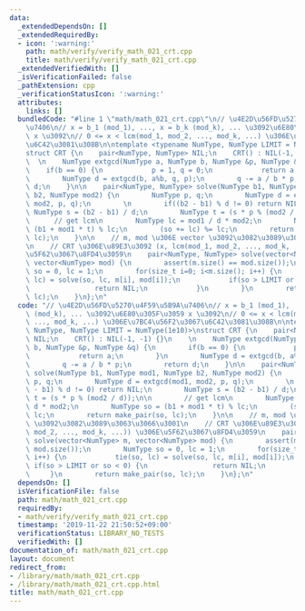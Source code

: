 ```yaml
---
data:
  _extendedDependsOn: []
  _extendedRequiredBy:
  - icon: ':warning:'
    path: math/verify/verify_math_021_crt.cpp
    title: math/verify/verify_math_021_crt.cpp
  _extendedVerifiedWith: []
  _isVerificationFailed: false
  _pathExtension: cpp
  _verificationStatusIcon: ':warning:'
  attributes:
    links: []
  bundledCode: "#line 1 \"math/math_021_crt.cpp\"\n// \u4E2D\u56FD\u5270\u4F59\u5B9A\
    \u7406\n// x = b_1 (mod_1), ..., x = b_k (mod_k), ... \u3092\u6E80\u305F\u3059\
    \ x \u3092\n// 0 <= x < lcm(mod_1, mod_2, ..., mod_k, ...) \u306E\u7BC4\u56F2\u3067\
    \u6C42\u3081\u308B\n\ntemplate <typename NumType, NumType LIMIT = NumType(1e10)>\n\
    struct CRT {\n    pair<NumType, NumType> NIL;\n    CRT() : NIL(-1, -1) {}\n  \
    \  \n    NumType extgcd(NumType a, NumType b, NumType &p, NumType &q) {\n    \
    \    if(b == 0) {\n            p = 1, q = 0;\n            return a;\n        }\n\
    \        NumType d = extgcd(b, a%b, q, p);\n        q -= a / b * p;\n        return\
    \ d;\n    }\n\n    pair<NumType, NumType> solve(NumType b1, NumType mod1, NumType\
    \ b2, NumType mod2) {\n        NumType p, q;\n        NumType d = extgcd(mod1,\
    \ mod2, p, q);\n        \n        if((b2 - b1) % d != 0) return NIL;\n       \
    \ NumType s = (b2 - b1) / d;\n        NumType t = (s * p % (mod2 / d));\n\n  \
    \      // get lcm\n        NumType lc = mod1 / d * mod2;\n        NumType so =\
    \ (b1 + mod1 * t) % lc;\n        (so += lc) %= lc;\n        return make_pair(so,\
    \ lc);\n    }\n\n    // m, mod \u306E vector \u3092\u3082\u3089\u3063\u3066\u3001\
    \n    // CRT \u306E\u89E3\u3092 (x, lcm(mod_1, mod_2, ..., mod_k, ...)) \u306E\
    \u5F62\u3067\u8FD4\u3059\n    pair<NumType, NumType> solve(vector<NumType> m,\
    \ vector<NumType> mod) {\n        assert(m.size() == mod.size());\n        NumType\
    \ so = 0, lc = 1;\n        for(size_t i=0; i<m.size(); i++) {\n            tie(so,\
    \ lc) = solve(so, lc, m[i], mod[i]);\n            if(so > LIMIT or so < 0) {\n\
    \                return NIL;\n            }\n        }\n        return make_pair(so,\
    \ lc);\n    }\n};\n"
  code: "// \u4E2D\u56FD\u5270\u4F59\u5B9A\u7406\n// x = b_1 (mod_1), ..., x = b_k\
    \ (mod_k), ... \u3092\u6E80\u305F\u3059 x \u3092\n// 0 <= x < lcm(mod_1, mod_2,\
    \ ..., mod_k, ...) \u306E\u7BC4\u56F2\u3067\u6C42\u3081\u308B\n\ntemplate <typename\
    \ NumType, NumType LIMIT = NumType(1e10)>\nstruct CRT {\n    pair<NumType, NumType>\
    \ NIL;\n    CRT() : NIL(-1, -1) {}\n    \n    NumType extgcd(NumType a, NumType\
    \ b, NumType &p, NumType &q) {\n        if(b == 0) {\n            p = 1, q = 0;\n\
    \            return a;\n        }\n        NumType d = extgcd(b, a%b, q, p);\n\
    \        q -= a / b * p;\n        return d;\n    }\n\n    pair<NumType, NumType>\
    \ solve(NumType b1, NumType mod1, NumType b2, NumType mod2) {\n        NumType\
    \ p, q;\n        NumType d = extgcd(mod1, mod2, p, q);\n        \n        if((b2\
    \ - b1) % d != 0) return NIL;\n        NumType s = (b2 - b1) / d;\n        NumType\
    \ t = (s * p % (mod2 / d));\n\n        // get lcm\n        NumType lc = mod1 /\
    \ d * mod2;\n        NumType so = (b1 + mod1 * t) % lc;\n        (so += lc) %=\
    \ lc;\n        return make_pair(so, lc);\n    }\n\n    // m, mod \u306E vector\
    \ \u3092\u3082\u3089\u3063\u3066\u3001\n    // CRT \u306E\u89E3\u3092 (x, lcm(mod_1,\
    \ mod_2, ..., mod_k, ...)) \u306E\u5F62\u3067\u8FD4\u3059\n    pair<NumType, NumType>\
    \ solve(vector<NumType> m, vector<NumType> mod) {\n        assert(m.size() ==\
    \ mod.size());\n        NumType so = 0, lc = 1;\n        for(size_t i=0; i<m.size();\
    \ i++) {\n            tie(so, lc) = solve(so, lc, m[i], mod[i]);\n           \
    \ if(so > LIMIT or so < 0) {\n                return NIL;\n            }\n   \
    \     }\n        return make_pair(so, lc);\n    }\n};\n"
  dependsOn: []
  isVerificationFile: false
  path: math/math_021_crt.cpp
  requiredBy:
  - math/verify/verify_math_021_crt.cpp
  timestamp: '2019-11-22 21:50:52+09:00'
  verificationStatus: LIBRARY_NO_TESTS
  verifiedWith: []
documentation_of: math/math_021_crt.cpp
layout: document
redirect_from:
- /library/math/math_021_crt.cpp
- /library/math/math_021_crt.cpp.html
title: math/math_021_crt.cpp
---
```

